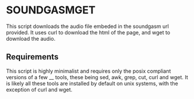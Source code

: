 # SOUNDGASMGET

This script downloads the audio file embeded in the soundgasm url provided. It uses curl to download the html of the page, and wget to download the audio.

## Requirements
This script is highly minimalist and requires only the posix compliant versions of a few __ tools, these being sed, awk, grep, cut, curl and wget.
It is likely all these tools are installed by default on unix systems, with the exception of curl and wget.
